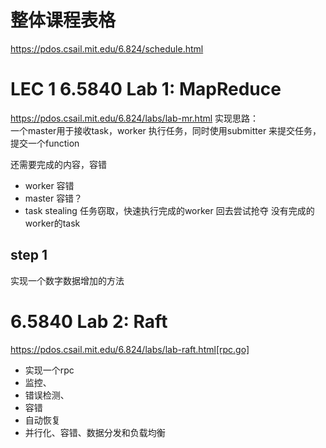 # 整体课程表格
https://pdos.csail.mit.edu/6.824/schedule.html


# LEC 1  6.5840 Lab 1: MapReduce

https://pdos.csail.mit.edu/6.824/labs/lab-mr.html
实现思路：  
一个master用于接收task，worker 执行任务，同时使用submitter 来提交任务，提交一个function

还需要完成的内容，容错
- worker 容错
- master 容错？
- task stealing 任务窃取，快速执行完成的worker 回去尝试抢夺 没有完成的worker的task
## step 1
实现一个数字数据增加的方法

# 6.5840 Lab 2: Raft
https://pdos.csail.mit.edu/6.824/labs/lab-raft.html[rpc.go]

- 实现一个rpc
- 监控、
- 错误检测、
- 容错
- 自动恢复 
- 并行化、容错、数据分发和负载均衡
